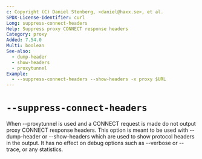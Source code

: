 ```yaml
---
c: Copyright (C) Daniel Stenberg, <daniel@haxx.se>, et al.
SPDX-License-Identifier: curl
Long: suppress-connect-headers
Help: Suppress proxy CONNECT response headers
Category: proxy
Added: 7.54.0
Multi: boolean
See-also:
  - dump-header
  - show-headers
  - proxytunnel
Example:
  - --suppress-connect-headers --show-headers -x proxy $URL
---
```


# `--suppress-connect-headers`

When --proxytunnel is used and a CONNECT request is made do not output proxy
CONNECT response headers. This option is meant to be used with --dump-header
or --show-headers which are used to show protocol headers in the output. It
has no effect on debug options such as --verbose or --trace, or any
statistics.
